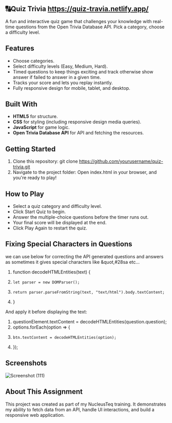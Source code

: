 ## 🔠Quiz Trivia https://quiz-travia.netlify.app/

A fun and interactive quiz game that challenges your knowledge with real-time questions from the Open Trivia Database API. Pick a category, choose a difficulty level.

## Features

- Choose categories.
- Select difficulty levels (Easy, Medium, Hard).
- Timed questions to keep things exciting and track otherwise show answer if failed to answer in a given time.
- Tracks your score and lets you replay instantly.
- Fully responsive design for mobile, tablet, and desktop.

## Built With

- **HTML5** for structure.
- **CSS** for styling (including responsive design media queries).
- **JavaScript** for game logic.
- **Open Trivia Database API** for API and fetching the resources.

## Getting Started

1. Clone this repository:
   git clone https://github.com/yourusername/quiz-trivia.git
2. Navigate to the project folder:
Open index.html in your browser, and you're ready to play!

## How to Play
- Select a quiz category and difficulty level.
- Click Start Quiz to begin.
- Answer the multiple-choice questions before the timer runs out.
- Your final score will be displayed at the end.
- Click Play Again to restart the quiz.

## Fixing Special Characters in Questions
we can use below for correcting the API generated questions and answers as sometimes it gives special characters like &quot,#28sa etc...

1. function decodeHTMLEntities(text) {
2.     let parser = new DOMParser();
3.     return parser.parseFromString(text, "text/html").body.textContent;
4. }

And apply it before displaying the text:
1. questionElement.textContent = decodeHTMLEntities(question.question);
2. options.forEach(option => {
3.     btn.textContent = decodeHTMLEntities(option);
4. });


## Screenshots
![Screenshot (111)](https://github.com/user-attachments/assets/ca4a5804-c060-41be-a58d-46f3538260e8)



## About This Assignment  
This project was created as part of my NucleusTeq training. It demonstrates my ability to fetch data from an API, handle UI interactions, and build a responsive web application.  
